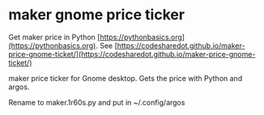 # maker gnome price ticker

Get maker price in Python [https://pythonbasics.org](https://pythonbasics.org).
See [https://codesharedot.github.io/maker-price-gnome-ticket/](https://codesharedot.github.io/maker-price-gnome-ticket/)

maker price ticker for Gnome desktop. Gets the price with Python and argos.

Rename to maker.1r60s.py and put in ~/.config/argos
